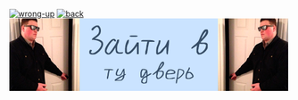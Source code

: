 [![wrong-up](https://readme-typing-svg.demolab.com?font=PotnyiStudentScript&size=65&duration=1&pause=1&color=404E65&background=D0E2FE&center=true&vCenter=true&multiline=true&repeat=false&width=1000&height=680&lines=%E2%A0%80;%D0%94%D1%80%D1%83%D0%B6%D0%BE%D0%BA-%D0%BF%D0%B8%D1%80%D0%BE%D0%B6%D0%BE%D0%BA!;%E2%A0%80;%D0%A2%D0%BE%D0%B1%D0%BE%D0%B9+%D0%B2%D1%8B%D0%B1%D1%80%D0%B0%D0%BD%D0%B0+;%D0%BD%D0%B5%D0%BF%D1%80%D0%B0%D0%B2%D0%B8%D0%BB%D1%8C%D0%BD%D0%B0%D1%8F+%D0%B4%D0%B2%D0%B5%D1%80%D1%8C!!!;%E2%A0%80;%D0%9F%D0%BE%D1%80%D1%82%D1%84%D0%BE%D0%BB%D0%B8%D0%BE+%D0%BD%D0%B0%D1%85%D0%BE%D0%B4%D0%B8%D1%82%D1%81%D1%8F;%D0%B1%D0%BB%D0%BE%D0%BA%D0%BE%D0%BC+%D0%BD%D0%B8%D0%B6%D0%B5)](https://github.com/ATaimasov/ATaimasov/blob/main/links/wrong-up.md)
[![back](https://readme-typing-svg.demolab.com?font=PotnyiStudentScript&size=65&duration=1&pause=2000&color=404E65&background=D0E2FE&center=true&vCenter=true&repeat=false&width=500&height=130&lines=%D0%9D%D0%B0%D0%B7%D0%B0%D0%B4)](https://github.com/ATaimasov/ATaimasov/)[![right door](../images/right-door.png)](https://xn--80aag0apnud.xn--p1ai/projects.html)
